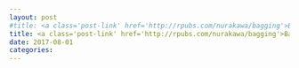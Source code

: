 ```yaml
---
layout: post
#title: <a class='post-link' href='http://rpubs.com/nurakawa/bagging'>Bagging, an ensemble method for variance reduction in unstable models</a>
title: <a class='post-link' href='http://rpubs.com/nurakawa/bagging'>Bagging</a>
date: 2017-08-01
categories:
---
```



